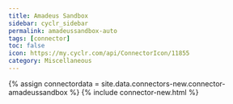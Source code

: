 ```yaml
---
title: Amadeus Sandbox
sidebar: cyclr_sidebar
permalink: amadeussandbox-auto
tags: [connector]
toc: false
icon: https://my.cyclr.com/api/ConnectorIcon/11855
category: Miscellaneous
---
```

{% assign connectordata = site.data.connectors-new.connector-amadeussandbox %}
{% include connector-new.html %}	